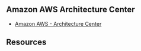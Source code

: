 ## Amazon AWS Architecture Center

- [Amazon AWS - Architecture Center](https://aws.amazon.com/architecture/)

## Resources
